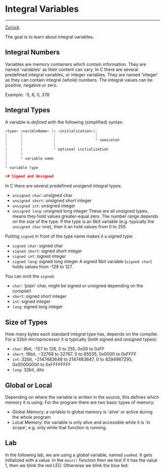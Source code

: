 ﻿# Integral Variables

---

[Zurück](../instructions.md)

The goal is to learn about integral variables.

## Integral Numbers
Variables are memory containers which contain information. They are named 'variables' as their content can vary.
In C there are several predefined integral variables, or integer variables. They are named 'integer' as they can contain
integral (whole) numbers. The integral values can be positive, negative or zero.


Example: -5, 6, 0, 378

## Integral Types
A variable is *defined* with the following (simplified) syntax:

```c
<type> <varibleName> [= <initialization>];
|      |              |                  |
|      |              |                  * semicolon
|      |              |
|      |              * optional initialization
|      |
|      * variable name
|
* variable type

## Signed and Unsigned
```
In C there are several predefined unsigend integral types:
* ```unsigned char```:  unsigned char
* ```unsigned short```: unsigned short integer
* ```unsigned int```: unsigned integer
* ```unsigned long```: unsigned long integer
These are all unsigned types, means they hold values greater-equal zero.
The number range depends on the size of the type. 
If the type is an 8bit variable (e.g. typically the ```unsigned char``` one), then it an hold values from 0 to 255.

Putting ```signed``` in front of the type name makes it a signed type:
* ```signed char```:  signed char
* ```signed short```: signed short integer
* ```signed int```: signed integer
* ```signed long```: signed long integer
A signed 8bit variable (```signed char```) holds values from -128 to 127.

You can omit the ```signed```:
* ```char```: 'plain' char, might be signed or unsigned depending on the compiler!
* ```short```: signed short integer
* ```int```: signed integer
* ```long```: signed long integer

## Size of Types
How many bytes each standard integral type has, depends on the compiler. For a 32bit microprocessor it is typically (both signed and unsigned types):
* ```char```: 8bit, -127 to 128, 0 to 255, 0x00 to 0xFF
* ```short```: 16bit, −32768 to 32767, 0 to 65535, 0x0000 to 0xFFFF
* ```int```: 32bit, −2147483648 to 2147483647, 0 to 4294967295, 0x00000000 to 0xFFFFFFFF
* ```long```: 32bit, dito

## Global or Local
Depending on where the variable is written in the source, this defines which memory it is using. 
For the program there are two basic types of memory:
* Global Memory: a variable in global memory is 'alive' or active during the whole program
* Local Memory: the variable is only alive and accessible while it is 'in scope', e.g. only while that function is running.

## Lab
In the following lab, we are using a *global* variable, named ```useRed```.
It gets initialized with a value. In the ```main()``` function then we test if it has the value 1, then we blink the red LED.
Otherwise we blink the blue led:

```c

``` 
